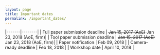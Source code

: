 ```yaml
---
layout: page
title: Important dates
permalink: /important_dates/
---
```


|-------|--------|
| Full paper submission deadline | ~~Jan 15, 2017 (AoE)~~ Jan 23, 2018 (AoE, firm)|
| Tool paper submission deadline | ~~Jan 15, 2017 (AoE)~~ Jan 23, 2018 (AoE, firm)|
| Paper notification | Feb 09, 2018 |
| Camera-ready deadline | Feb 18, 2018 |
| Workshop date | April 10, 2018 |

<style>
table{
border-collapse: collapse;
border-spacing: 0;
border:1px solid #000000;
}

th{
border:1px solid #000000;
}

td{
border:1px solid #000000;
padding: 5px;
}
</style>
